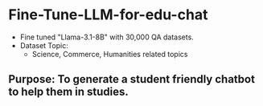 # Fine-Tune-LLM-for-edu-chat

* Fine tuned "Llama-3.1-8B" with 30,000 QA datasets. 
* Dataset Topic:
  * Science, Commerce, Humanities related topics

 ## Purpose: To generate a student friendly chatbot to help them in studies.
